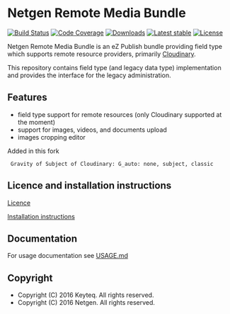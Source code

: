 # Netgen Remote Media Bundle

[![Build Status](https://img.shields.io/travis/netgen/NetgenRemoteMediaBundle.svg?style=flat-square)](https://travis-ci.org/netgen/NetgenRemoteMediaBundle)
[![Code Coverage](https://img.shields.io/codecov/c/github/netgen/NetgenRemoteMediaBundle.svg?style=flat-square)](https://codecov.io/gh/netgen/NetgenRemoteMediaBundle)
[![Downloads](https://img.shields.io/packagist/dt/netgen/remote-media-bundle.svg?style=flat-square)](https://packagist.org/packages/netgen/remote-media-bundle)
[![Latest stable](https://img.shields.io/packagist/v/netgen/remote-media-bundle.svg?style=flat-square)](https://packagist.org/packages/netgen/remote-media-bundle)
[![License](https://img.shields.io/github/license/netgen/NetgenRemoteMediaBundle.svg?style=flat-square)](LICENCE)

Netgen Remote Media Bundle is an eZ Publish bundle providing field type which supports remote resource providers, primarily [Cloudinary](http://cloudinary.com/).

This repository contains field type (and legacy data type) implementation and provides the interface for the legacy administration. 

## Features

* field type support for remote resources (only Cloudinary supported at the moment)
* support for images, videos, and documents upload
* images cropping editor

Added in this fork
```
 Gravity of Subject of Cloudinary: G_auto: none, subject, classic 
```

## Licence and installation instructions

[Licence](LICENCE)

[Installation instructions](docs/INSTALL.md)

## Documentation

For usage documentation see [USAGE.md](docs/USAGE.md)

## Copyright

* Copyright (C) 2016 Keyteq. All rights reserved.
* Copyright (C) 2016 Netgen. All rights reserved.
